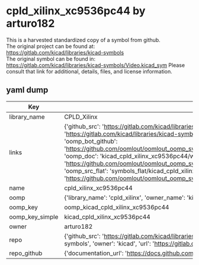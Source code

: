 # cpld_xilinx_xc9536pc44 by arturo182  
This is a harvested standardized copy of a symbol from github.  
The original project can be found at:  
https://gitlab.com/kicad/libraries/kicad-symbols  
The original symbol can be found in:
https://gitlab.com/kicad/libraries/kicad-symbols/Video.kicad_sym
Please consult that link for additional, details, files, and license information.  
## yaml dump  
| Key | Value |  
| --- | --- |  
| library_name | CPLD_Xilinx |  
| links | {'github_src': 'https://gitlab.com/kicad/libraries/kicad-symbols/Video.kicad_sym', 'github_src_repo': 'https://gitlab.com/kicad/libraries/kicad-symbols', 'oomp_bot': 'kicad_cpld_xilinx_xc9536pc44/working', 'oomp_bot_github': 'https://github.com/oomlout/oomlout_oomp_symbol_bot/tree/main/kicad_cpld_xilinx_xc9536pc44/working', 'oomp_doc': 'kicad_cpld_xilinx_xc9536pc44/working', 'oomp_doc_github': 'https://github.com/oomlout/oomlout_oomp_symbol_doc/tree/main/kicad_cpld_xilinx_xc9536pc44/working', 'oomp_src_flat': 'symbols_flat/kicad_cpld_xilinx_xc9536pc44/working', 'oomp_src_flat_github': 'https://github.com/oomlout/oomlout_oomp_symbol_src/tree/main/kicad_cpld_xilinx_xc9536pc44/working'} |  
| name | cpld_xilinx_xc9536pc44 |  
| oomp | {'library_name': 'cpld_xilinx', 'owner_name': 'kicad', 'symbol_name': 'cpld_xilinx_xc9536pc44'} |  
| oomp_key | oomp_kicad_cpld_xilinx_xc9536pc44 |  
| oomp_key_simple | kicad_cpld_xilinx_xc9536pc44 |  
| owner | arturo182 |  
| repo | {'github_src': 'https://gitlab.com/kicad/libraries/kicad-symbols/Video.kicad_sym', 'name': 'libraries/kicad-symbols', 'owner': 'kicad', 'url': 'https://gitlab.com/kicad/libraries/kicad-symbols'} |  
| repo_github | {'documentation_url': 'https://docs.github.com/rest/repos/repos#get-a-repository', 'message': 'Not Found'} |  

